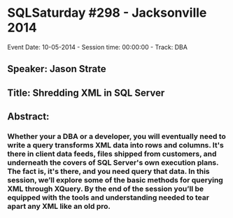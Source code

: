 # SQLSaturday #298 - Jacksonville 2014
Event Date: 10-05-2014 - Session time: 00:00:00 - Track: DBA
## Speaker: Jason Strate
## Title: Shredding XML in SQL Server
## Abstract:
### Whether your a DBA or a developer, you will eventually need to write a query transforms XML data into rows and columns. It's there in client data feeds, files shipped from customers, and underneath the covers of SQL Server's own execution plans. The fact is, it's there, and you need query that data. In this session, we’ll explore some of the basic methods for querying XML through XQuery. By the end of the session you’ll be equipped with the tools and understanding needed to tear apart any XML like an old pro.
